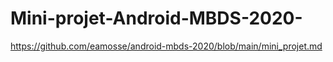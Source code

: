 # Mini-projet-Android-MBDS-2020-
https://github.com/eamosse/android-mbds-2020/blob/main/mini_projet.md
